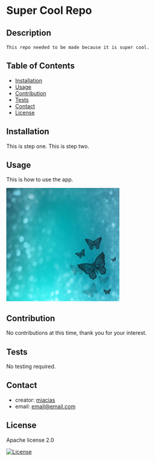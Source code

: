 # Super Cool Repo

## Description

    This repo needed to be made because it is super cool.


## Table of Contents
- [Installation](#installation)
- [Usage](#usage)
- [Contribution](#contribution)
- [Tests](#tests)
- [Contact](#contact)
- [License](#license)

## Installation

This is step one.
This is step two.



## Usage


This is how to use the app.

![test image](./test.jpg)


## Contribution

No contributions at this time, thank you for your interest.


## Tests

No testing required.


## Contact
- creator: [miacias](https://github.com/miacias)
- email: [email@email.com](mailto:email@email.com)


## License

Apache license 2.0

[![License](https://img.shields.io/badge/license-Apache_license_2.0-blue?logo=github)](https://github.com/miacias/Super-Cool-Repo/blob/main/LICENSE)